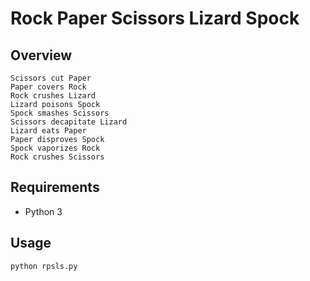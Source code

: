 # Rock Paper Scissors Lizard Spock

## Overview

```
Scissors cut Paper
Paper covers Rock
Rock crushes Lizard
Lizard poisons Spock
Spock smashes Scissors
Scissors decapitate Lizard
Lizard eats Paper
Paper disproves Spock
Spock vaporizes Rock
Rock crushes Scissors
```

## Requirements

* Python 3

## Usage

```bash
python rpsls.py
```

